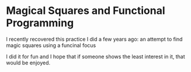# Magical Squares and Functional Programming

I recently recovered this practice I did a few years ago: an attempt to find magic squares using a funcinal focus

I did it for fun and I hope that if someone shows the least interest in it, that would be enjoyed.